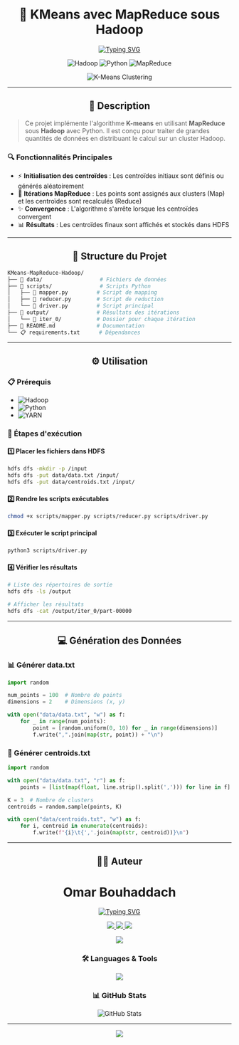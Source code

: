 <div align="center">

# 🌟 KMeans avec MapReduce sous Hadoop

[![Typing SVG](https://readme-typing-svg.demolab.com?font=Fira+Code&size=24&pause=1000&color=36BCF7FF&center=true&vCenter=true&random=false&width=600&lines=K-means+Clustering+avec+MapReduce;Big+Data+Processing;Distributed+Computing)](https://git.io/typing-svg)

<p align="center">
  <img src="https://img.shields.io/badge/Apache-Hadoop-%2300B4FF?style=for-the-badge&logo=apache-hadoop&logoColor=white" alt="Hadoop"/>
  <img src="https://img.shields.io/badge/Python-3.x-%233776AB?style=for-the-badge&logo=python&logoColor=white" alt="Python"/>
  <img src="https://img.shields.io/badge/MapReduce-Framework-%2300B4FF?style=for-the-badge&logoColor=white" alt="MapReduce"/>
</p>

![K-Means Clustering](https://upload.wikimedia.org/wikipedia/commons/e/ea/K-means_convergence.gif)


</div>

---

<div align="center">

## 🎯 Description

</div>

> Ce projet implémente l'algorithme **K-means** en utilisant **MapReduce** sous **Hadoop** avec Python. Il est conçu pour traiter de grandes quantités de données en distribuant le calcul sur un cluster Hadoop.

### 🔍 Fonctionnalités Principales

- ⚡ **Initialisation des centroïdes** : Les centroïdes initiaux sont définis ou générés aléatoirement
- 🔄 **Itérations MapReduce** : Les points sont assignés aux clusters (Map) et les centroïdes sont recalculés (Reduce)
- ✨ **Convergence** : L'algorithme s'arrête lorsque les centroïdes convergent
- 📊 **Résultats** : Les centroïdes finaux sont affichés et stockés dans HDFS

---

<div align="center">

## 📁 Structure du Projet

</div>

```bash
KMeans-MapReduce-Hadoop/
├── 📂 data/                  # Fichiers de données
├── 📂 scripts/               # Scripts Python
│   ├── 📜 mapper.py         # Script de mapping
│   ├── 📜 reducer.py        # Script de reduction
│   └── 📜 driver.py         # Script principal
├── 📂 output/               # Résultats des itérations
│   └── 📂 iter_0/           # Dossier pour chaque itération
├── 📝 README.md             # Documentation
└── 📋 requirements.txt      # Dépendances
```

---

<div align="center">

## ⚙️ Utilisation

</div>

### 📋 Prérequis

- ![Hadoop](https://img.shields.io/badge/Hadoop-Installed-%23FF7F0E?style=flat-square&logo=apache-hadoop)
- ![Python](https://img.shields.io/badge/Python-3.x-%233776AB?style=flat-square&logo=python)
- ![YARN](https://img.shields.io/badge/YARN-Running-%23E8E8E8?style=flat-square&logo=apache)

### 🚀 Étapes d'exécution

#### 1️⃣ Placer les fichiers dans HDFS

```bash
hdfs dfs -mkdir -p /input
hdfs dfs -put data/data.txt /input/
hdfs dfs -put data/centroids.txt /input/
```

#### 2️⃣ Rendre les scripts exécutables

```bash
chmod +x scripts/mapper.py scripts/reducer.py scripts/driver.py
```

#### 3️⃣ Exécuter le script principal

```bash
python3 scripts/driver.py
```

#### 4️⃣ Vérifier les résultats

```bash
# Liste des répertoires de sortie
hdfs dfs -ls /output

# Afficher les résultats
hdfs dfs -cat /output/iter_0/part-00000
```

---

<div align="center">

## 💻 Génération des Données

</div>

### 📊 Générer data.txt

```python
import random

num_points = 100  # Nombre de points
dimensions = 2    # Dimensions (x, y)

with open("data/data.txt", "w") as f:
    for _ in range(num_points):
        point = [random.uniform(0, 10) for _ in range(dimensions)]
        f.write(",".join(map(str, point)) + "\n")
```

### 🎯 Générer centroids.txt

```python
import random

with open("data/data.txt", "r") as f:
    points = [list(map(float, line.strip().split(','))) for line in f]

K = 3  # Nombre de clusters
centroids = random.sample(points, K)

with open("data/centroids.txt", "w") as f:
    for i, centroid in enumerate(centroids):
        f.write(f"{i}\t{','.join(map(str, centroid))}\n")
```

---







<div align="center">

## 👨‍💻 Auteur

# Omar Bouhaddach

[![Typing SVG](https://readme-typing-svg.demolab.com?font=Fira+Code&weight=600&size=24&pause=1000&color=36BCF7FF&center=true&vCenter=true&random=false&width=600&lines=Bugs+Shadow;D%C3%A9veloppeur+principal)](https://git.io/typing-svg)



<p align="center">
  <a href="mailto:bouhaddachomar@gmail.com">
    <img src="https://img.shields.io/badge/Gmail-333333?style=for-the-badge&logo=gmail&logoColor=red" />
  </a>
  <a href="https://www.linkedin.com/in/omar-bouhaddach-7420a02b4/" target="_blank">
    <img src="https://img.shields.io/badge/LinkedIn-0077B5?style=for-the-badge&logo=linkedin&logoColor=white" />
  </a>
  <a href="https://github.com/bugshadow" target="_blank">
    <img src="https://img.shields.io/badge/GitHub-100000?style=for-the-badge&logo=github&logoColor=white" />
  </a>
</p>

<p align="center">
  <img src="https://komarev.com/ghpvc/?username=bugshadow&color=blueviolet&style=for-the-badge&label=PROFILE+VIEWS" />
</p>

### 🛠️ Languages & Tools

<div align="center">
  <img src="https://skillicons.dev/icons?i=python,hadoop,docker,git,ubuntu" />
</div>


### 📊 GitHub Stats

![GitHub Stats](https://github-readme-streak-stats.herokuapp.com/?user=bugshadow&theme=tokyonight&hide_border=true)

</div>

---

<div align="center">
  <img src="https://capsule-render.vercel.app/api?type=waving&color=gradient&height=100&section=footer"/>
</div>

